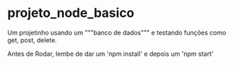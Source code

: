 # projeto_node_basico
Um projetinho usando um """banco de dados""" e testando funções como get, post, delete.

Antes de Rodar, lembe de dar um 'npm install' e depois um 'npm start'
